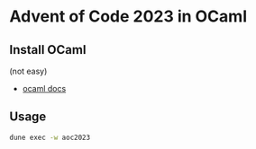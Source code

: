 # Advent of Code 2023 in OCaml

## Install OCaml

(not easy)

- [ocaml docs](https://ocaml.org/)

## Usage

```bash
dune exec -w aoc2023
```
